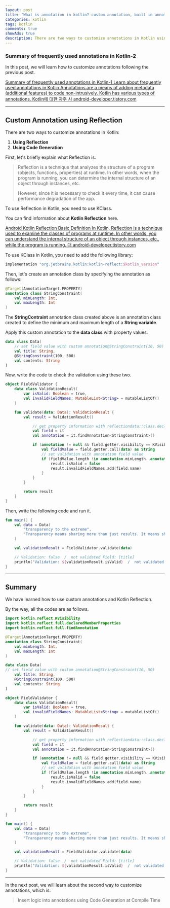 ```yaml
---  
layout: post  
title: "What is annotation in kotlin? custom annotation, built in annotation - 2"  
categories: kotlin
tags: kotlin
comments: true
showAds: true
description: There are two ways to customize annotations in Kotlin using reflection and using code generation. Using reflection allows for custom annotations with reflection.
---  
```


### **Summary of frequently used annotations in Kotlin-2**
In this post, we will learn how to customize annotations following the previous post.

[Summary of frequently used annotations in Kotlin-1
Learn about frequently used annotations in Kotlin Annotations are a means of adding metadata (additional features) to code non-intrusively. Kotlin has various types of annotations. Kotlin에 대한 자주 사
android-developer.tistory.com](https://android-developer.tistory.com/entry/%EC%BD%94%ED%8B%80%EB%A6%B0%EC%97%90%EC%84%9C-%EC%9E%90%EC%A3%BC-%EC%82%AC%EC%9A%A9%ED%95%98%EB%8A%94-%EC%96%B4%EB%85%B8%ED%85%8C%EC%9D%B4%EC%85%98Annotation-%EC%A0%95%EB%A6%AC-1)

---

## Custom Annotation using Reflection
There are two ways to customize annotations in Kotlin:

1. **Using Reflection**
2. **Using Code Generation**

First, let's briefly explain what Reflection is.

> Reflection is a technique that analyzes the structure of a program (objects, functions, properties) at runtime. In other words, when the program is running, you can determine the internal structure of an object through instances, etc.
> 
> 
> However, since it is necessary to check it every time, it can cause performance degradation of the app.
> 

To use Reflection in Kotlin, you need to use KClass.

You can find information about **Kotlin Reflection** here.

[Android Kotlin Reflection Basic Definition
In Kotlin, Reflection is a technique used to examine the classes of programs at runtime. In other words, you can understand the internal structure of an object through instances, etc., while the program is running. 대
android-developer.tistory.com](https://android-developer.tistory.com/entry/%EC%95%88%EB%93%9C%EB%A1%9C%EC%9D%B4%ED%8A%B8-%EC%BD%94%ED%8B%80%EB%A6%B0-Reflection%EB%A6%AC%ED%94%8C%EB%A0%89%EC%85%98-%EA%B8%B0%EC%B4%88)

To use KClass in Kotlin, you need to add the following library:

``` kotlin
implementation "org.jetbrains.kotlin:kotlin-reflect:$kotlin_version"

```

Then, let's create an annotation class by specifying the annotation as follows:

``` kotlin
@Target(AnnotationTarget.PROPERTY)
annotation class StringConstraint(
    val minLength: Int,
    val maxLength: Int
)

```

The **StringContraint** annotation class created above is an annotation class created to define the minimum and maximum length of a **String variable**.

Apply this custom annotation to the **data class** with property values.

``` kotlin
data class Data(
    // set field value with custom annotation@StringConstraint(10, 50)
    val title: String,
    @StringConstraint(100, 500)
    val contents: String
)

```

Now, write the code to check the validation using these two.

``` kotlin
object FieldValidator {
    data class ValidationResult(
        var isValid: Boolean = true,
        val invalidFieldNames: MutableList<String> = mutableListOf()
    )

    fun validate(data: Data): ValidationResult {
        val result = ValidationResult()

            // get property information with reflectiondata::class.declaredMemberProperties.forEach {
            val field = it
            val annotation = it.findAnnotation<StringConstraint>()

            if (annotation != null && field.getter.visibility == KVisibility.PUBLIC) {
                val fieldValue = field.getter.call(data) as String
                // set validation with annotation field value
                if (fieldValue.length !in annotation.minLength..annotation.maxLength) {
                    result.isValid = false
                    result.invalidFieldNames.add(field.name)
                }
            }
        }

        return result
    }
}

```

Then, write the following code and run it.

``` kotlin
fun main() {
    val data = Data(
        "transparency to the extreme",
        "Transparency means sharing more than just results. It means sharing enough to know the intent, context, and process. We believe that the extreme honesty we seek can only be achieved when transparency is a prerequisite."
    )

    val validationResult = FieldValidator.validate(data)

    // Validation: false  /  not validated Field: [title]
    println("Validation: ${validationResult.isValid}  /  not validated Field: ${validationResult.invalidFieldNames}")
}

```

---

## Summary

We have learned how to use custom annotations and Kotlin Reflection.

By the way, all the codes are as follows.

``` kotlin
import kotlin.reflect.KVisibility
import kotlin.reflect.full.declaredMemberProperties
import kotlin.reflect.full.findAnnotation

@Target(AnnotationTarget.PROPERTY)
annotation class StringConstraint(
    val minLength: Int,
    val maxLength: Int
)

data class Data(
// set field value with custom annotation@StringConstraint(10, 50)
    val title: String,
    @StringConstraint(100, 500)
    val contents: String
)

object FieldValidator {
    data class ValidationResult(
        var isValid: Boolean = true,
        val invalidFieldNames: MutableList<String> = mutableListOf()
    )

    fun validate(data: Data): ValidationResult {
        val result = ValidationResult()

            // get property information with reflectiondata::class.declaredMemberProperties.forEach {
            val field = it
            val annotation = it.findAnnotation<StringConstraint>()

            if (annotation != null && field.getter.visibility == KVisibility.PUBLIC) {
                val fieldValue = field.getter.call(data) as String
                // set validation with annotation field value
                if (fieldValue.length !in annotation.minLength..annotation.maxLength) {
                    result.isValid = false
                    result.invalidFieldNames.add(field.name)
                }
            }
        }

        return result
    }
}

fun main() {
    val data = Data(
        "transparency to the extreme",
        "Transparency means sharing more than just results. It means sharing enough to know the intent, context, and process. We believe that the extreme honesty we seek can only be achieved when transparency is a prerequisite."
    )

    val validationResult = FieldValidator.validate(data)

    // Validation: false  /  not validated Field: [title]
    println("Validation: ${validationResult.isValid}  /  not validated Field: ${validationResult.invalidFieldNames}")
}

```

---

In the next post, we will learn about the second way to customize annotations, which is:

> Insert logic into annotations using Code Generation at Compile Time
>